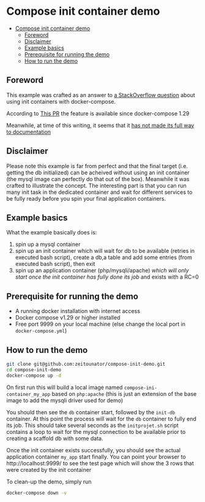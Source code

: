 # Compose init container demo
<!--ts-->
   * [Compose init container demo](#mvp-compose-init-container-demo)
      * [Foreword](#foreword)
      * [Disclaimer](#disclaimer)
      * [Example basics](#example-basics)
      * [Prerequisite for running the demo](#prerequisite-for-running-the-demo)
      * [How to run the demo](#how-to-run-the-demo)

<!-- Added by: olcla, at: dim 12 déc 2021 19:29:59 CET -->

<!--te-->

## Foreword
This example was crafted as an answer to [a StackOverflow question](https://stackoverflow.com/questions/70322031/does-docker-compose-support-init-container)
about using init containers with docker-compose.

According to [This PR](https://github.com/docker/compose-cli/issues/1499) the feature is available since docker-compose 1.29

Meanwhile, at time of this writing, it seems that it [has not made its full way to documentation](https://github.com/docker/docker.github.io/issues/12633)

## Disclaimer
Please note this example is far from perfect and that the final target (i.e. getting the db initialized) can be
acheived without using an init container (the mysql image can perfectly do that out of the box). Meanwhile it was crafted
to illustrate the concept. The interesting part is that you can run many init task in the dedicated container and
wait for different services to be fully ready before you spin your final application containers.

## Example basics
What the example basically does is:
1. spin up a mysql container
2. spin up an init container which will wait for db to be available (retries in executed bash script),
   create a db,a table and add some entries (from executed bash script), then exit
3. spin up an application container (php/mysqli/apache) *which will only start once the init container has fully done
   its job* and exists with a RC=0

## Prerequisite for running the demo
* A running docker installation with internet access
* Docker compose v1.29 or higher installed
* Free port 9999 on your local machine (else change the local port in `docker-compose.yml`)

## How to run the demo
```bash
git clone git@github.com:zeitounator/compose-init-demo.git
cd compose-init-demo
docker-compose up -d
```

On first run this will build a local image named `compose-ini-container_my_app` based on `php:apache` (this is just an
extension of the base image to add the mysqli driver used for demo)

You should then see the `db` container start, followed by the `init-db` container. At this point the process will wait
for the `db` container to fully end its job. This should take several seconds as the `initprojet.sh` script contains a
loop to wait for the mysql connection to be available prior to creating a scaffold db with some data.

Once the init container exists successfully, you should see the actual application container `my_app` start finally.
You can point your browser to http://localhost:9999/ to see the test page which will show the 3 rows that were created
by the init container

To clean-up the demo, simply run
```bash
docker-compose down -v
```
